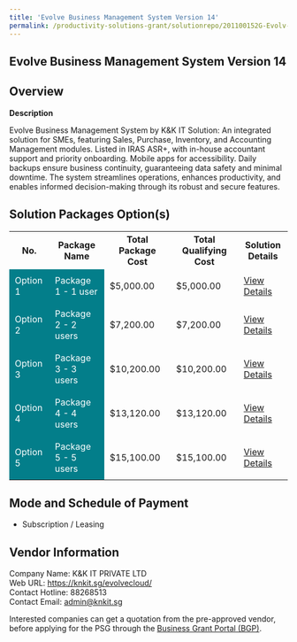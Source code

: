 ```yaml
---
title: 'Evolve Business Management System Version 14'
permalink: /productivity-solutions-grant/solutionrepo/201100152G-Evolv-Busnss-MGT-Systm-v-14-G
---
```


## Evolve Business Management System Version 14

## Overview

**Description**

Evolve Business Management System by K&K IT Solution: An integrated solution for SMEs, featuring Sales, Purchase, Inventory, and Accounting Management modules. Listed in IRAS ASR+, with in-house accountant support and priority onboarding. Mobile apps for accessibility. Daily backups ensure business continuity, guaranteeing data safety and minimal downtime. The system streamlines operations, enhances productivity, and enables informed decision-making through its robust and secure features.

## Solution Packages Option(s)

<table>
<tr>
<th><b>No.</b></th>
<th><b>Package Name</b></th>
<th><b>Total Package Cost</b></th>
<th><b>Total Qualifying Cost</b></th>
<th><b>Solution Details</b></th>
</tr>
<tr>
<td style='padding: 10px; background-color: #037E8A; color: #FFFFFF;'>Option 1</td>
<td style='padding: 10px; background-color: #037E8A; color: #FFFFFF;'>Package 1 - 1 user</td>
<td style='padding: 10px;'>$5,000.00</td>
<td style='padding: 10px;'>$5,000.00</td>
<td style='padding: 10px;'><a href='/images/psg/201100152G_20240098_26112024_Desensitised_Annex3_Part1.pdf' target='_blank'>View Details</a></td>
</tr>
<tr>
<td style='padding: 10px; background-color: #037E8A; color: #FFFFFF;'>Option 2</td>
<td style='padding: 10px; background-color: #037E8A; color: #FFFFFF;'>Package 2 - 2 users</td>
<td style='padding: 10px;'>$7,200.00</td>
<td style='padding: 10px;'>$7,200.00</td>
<td style='padding: 10px;'><a href='/images/psg/201100152G_20240098_26112024_Desensitised_Annex3_Part2.pdf' target='_blank'>View Details</a></td>
</tr>
<tr>
<td style='padding: 10px; background-color: #037E8A; color: #FFFFFF;'>Option 3</td>
<td style='padding: 10px; background-color: #037E8A; color: #FFFFFF;'>Package 3 - 3 users</td>
<td style='padding: 10px;'>$10,200.00</td>
<td style='padding: 10px;'>$10,200.00</td>
<td style='padding: 10px;'><a href='/images/psg/201100152G_20240098_26112024_Desensitised_Annex3_Part3.pdf' target='_blank'>View Details</a></td>
</tr>
<tr>
<td style='padding: 10px; background-color: #037E8A; color: #FFFFFF;'>Option 4</td>
<td style='padding: 10px; background-color: #037E8A; color: #FFFFFF;'>Package 4 - 4 users</td>
<td style='padding: 10px;'>$13,120.00</td>
<td style='padding: 10px;'>$13,120.00</td>
<td style='padding: 10px;'><a href='/images/psg/201100152G_20240098_26112024_Desensitised_Annex3_Part4.pdf' target='_blank'>View Details</a></td>
</tr>
<tr>
<td style='padding: 10px; background-color: #037E8A; color: #FFFFFF;'>Option 5</td>
<td style='padding: 10px; background-color: #037E8A; color: #FFFFFF;'>Package 5 - 5 users</td>
<td style='padding: 10px;'>$15,100.00</td>
<td style='padding: 10px;'>$15,100.00</td>
<td style='padding: 10px;'><a href='/images/psg/201100152G_20240098_26112024_Desensitised_Annex3_Part5.pdf' target='_blank'>View Details</a></td>
</tr>
</table>

## Mode and Schedule of Payment

 - Subscription / Leasing

## Vendor Information

 Company Name: K&K IT PRIVATE LTD<br>Web URL: https://knkit.sg/evolvecloud/ <br>Contact Hotline: 88268513 <br>Contact Email: admin@knkit.sg <br>

Interested companies can get a quotation from the pre-approved vendor, before applying for the PSG through the <a href='https://www.businessgrants.gov.sg/' target='_blank' rel='noopener'>Business Grant Portal (BGP)</a>.

<script src="/jquery/resize-tables.js"></script>
